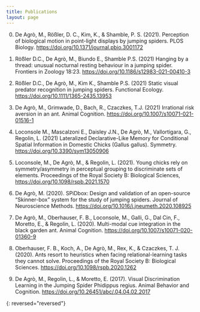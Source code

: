 ```yaml
---
title: Publications
layout: page
---
```


0. De Agrò, M., Rößler, D. C., Kim, K., & Shamble, P. S. (2021). Perception of biological motion in point-light displays by jumping spiders. PLOS Biology. https://doi.org/10.1371/journal.pbio.3001172

0. Rößler D.C., De Agrò, M., Biundo E., Shamble P.S. (2021) Hanging by a thread: unusual nocturnal resting behaviour in a jumping spider. Frontiers in Zoology 18:23. https://doi.org/10.1186/s12983-021-00410-3

0. Rößler D.C., De Agrò, M., Kim K., Shamble P.S. (2021) Static visual predator recognition in jumping spiders. Functional Ecology. https://doi.org/10.1111/1365-2435.13953

0. De Agrò, M., Grimwade, D., Bach, R., Czaczkes, T.J. (2021) Irrational risk aversion in an ant. Animal Cognition. https://doi.org/10.1007/s10071-021-01516-1

0. Loconsole M., Mascalzoni E., Daisley J.N., De Agrò, M., Vallortigara, G., Regolin, L. (2021) Lateralized Declarative-Like Memory for Conditional Spatial Information in Domestic Chicks (Gallus gallus). Symmetry. https://doi.org/10.3390/sym13050906

0. Loconsole, M., De Agrò, M., & Regolin, L. (2021). Young chicks rely on symmetry/asymmetry in perceptual grouping to discriminate sets of elements. Proceedings of the Royal Society B: Biological Sciences, https://doi.org/10.1098/rspb.2021.1570

0. De Agrò, M. (2020). SPiDbox: Design and validation of an open-source “Skinner-box” system for the study of jumping spiders. Journal of Neuroscience Methods. https://doi.org/10.1016/j.jneumeth.2020.108925

0. De Agrò, M., Oberhauser, F. B., Loconsole, M., Galli, G., Dal Cin, F., Moretto, E., & Regolin, L. (2020). Multi-modal cue integration in the black garden ant. Animal Cognition. https://doi.org/10.1007/s10071-020-01360-9

0. Oberhauser, F. B., Koch, A., De Agrò, M., Rex, K., & Czaczkes, T. J. (2020). Ants resort to heuristics when facing relational-learning tasks they cannot solve. Proceedings of the Royal Society B: Biological Sciences. https://doi.org/10.1098/rspb.2020.1262

0. De Agrò, M., Regolin, L., & Moretto, E. (2017). Visual Discrimination Learning in the Jumping Spider Phidippus regius. Animal Behavior and Cognition. https://doi.org/10.26451/abc/.04.04.02.2017

{: reversed="reversed"}
